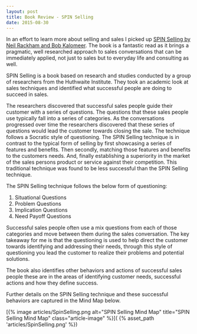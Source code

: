 ```yaml
---
layout: post
title: Book Review - SPIN Selling
date: 2015-08-30
---
```


In an effort to learn more about selling and sales I picked up [SPIN Selling by
Neil Rackham and Bob
Kalomeer](http://www.amazon.com/SPIN-Selling-Neil-Rackham/dp/1565114205). The
book is a fantastic read as it brings a pragmatic, well researched approach to
sales conversations that can be immediately applied, not just to sales but to
everyday life and consulting as well.

<!--more-->

SPIN Selling is a book based on research and studies conducted by a group of
researchers from the Huthwaite Institute. They took an academic look at sales
techniques and identified what successful people are doing to succeed in sales.

The researchers discovered that successful sales people guide their customer
with a series of questions. The questions that these sales people use
typically fall into a series of categories. As the conversations progressed
over time the researchers discovered that these series of questions would lead
the customer towards closing the sale. The technique follows a Socratic style
of questioning. The SPIN Selling technique is in contrast to the typical form
of selling by first showcasing a series of features and benefits. Then
secondly, matching those features and benefits to the customers needs. And,
finally establishing a superiority in the market of the sales persons product
or service against their competition. This traditional technique was found to
be less successful than the SPIN Selling technique.

The SPIN Selling technique follows the below form of questioning:

1. Situational Questions
1. Problem Questions
1. Implication Questions
1. Need Payoff Questions

Successful sales people often use a mix questions from each of those categories
and move between them during the sales conversation. The key takeaway for me is
that the questioning is used to help direct the customer towards identifying
and addressing their needs, through this style of questioning you lead the
customer to realize their problems and potential solutions.

The book also identifies other behaviors and actions of successful sales
people these are in the areas of identifying customer needs, successful actions
and how they define success.

Further details on the SPIN Selling technique and these successful behaviors
are captured in the Mind Map below.

[{% image articles/SpinSelling.png alt="SPIN Selling Mind Map" title="SPIN Selling Mind Map" class="article-image" %}](
{% asset_path 'articles/SpinSelling.png' %})
